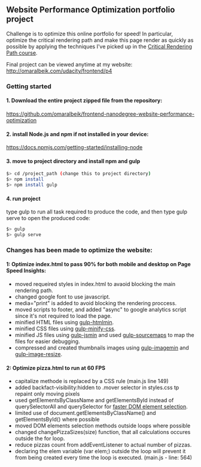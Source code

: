 ## Website Performance Optimization portfolio project

Challenge is to optimize this online portfolio for speed! In particular, optimize the critical rendering path and make this page render as quickly as possible by applying the techniques I've picked up in the [Critical Rendering Path course](https://www.udacity.com/course/ud884).

Final project can be viewed anytime at my website:
http://omaralbeik.com/udacity/frontend/p4


### Getting started
#### 1. Download the entire project zipped file from the repository:
https://github.com/omaralbeik/frontend-nanodegree-website-performance-optimization


#### 2. install Node.js and npm if not installed in your device:
https://docs.npmjs.com/getting-started/installing-node


#### 3. move to project directory and install npm and gulp

  ``` bash
  $> cd /project_path (change this to project directory)
  $> npm install
  $> npm install gulp
  ```

#### 4. run project
type gulp to run all task required to produce the code, and then type gulp serve to open the produced code:

  ``` bash
  $> gulp
  $> gulp serve
  ```

### Changes has been made to optimize the website:

#### 1: Optimize index.html to pass 90% for both mobile and desktop on Page Speed Insights:
+ moved requeired styles in index.html to avaoid blocking the main rendering path.
+ changed google font to use javascript.
+ media="print" is added to avoid blocking the rendering proccess.
+ moved scripts to footer, and added "async" to google analytics script since it's not required to load the page.
+ minified HTML files using [gulp-htmlmin](https://www.npmjs.com/package/gulp-htmlmin).
+ minified CSS files using [gulp-minify-css](https://www.npmjs.com/package/gulp-minify-css).
+ minified JS files using [gulp-jsmin](https://www.npmjs.com/package/gulp-jsmin) and used [gulp-sourcemaps](https://www.npmjs.com/package/gulp-sourcemaps) to map the files for easier debugging.
+ compressed and created thumbnails images using [gulp-imagemin](https://www.npmjs.com/package/gulp-imagemin) and [gulp-image-resize](https://www.npmjs.com/package/gulp-image-resize).


#### 2: Optimize pizza.html to run at 60 FPS
+ capitalize methode is replaced by a CSS rule (main.js line 149)
+ added backfact-visibility:hidden to .mover selector in styles.css tp repaint only moving pixels
+ used getElementsByClassName and getElementsById instead of querySelectorAll and querySelector for [faster DOM element selection](https://www.nczonline.net/blog/2010/09/28/why-is-getelementsbytagname-faster-that-queryselectorall/).
+ limited use of document.getElementsByClassName() and getElementsById() where possible
+ moved DOM elements selection methods outside loops where possible
+ changed changePizzaSizes(size) function, that all calculations occures outside the for loop.
+ reduce pizzas count from addEventListener to actual number of pizzas.
+ declaring the elem variable (var elem;) outside the loop will prevent it from being created every time the loop is executed. (main.js - line: 564)


